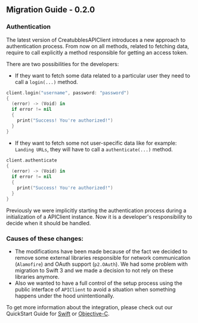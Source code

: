 ## Migration Guide - 0.2.0

### Authentication

The latest version of CreatubblesAPIClient introduces a new approach to authentication process. From now on all methods, related to fetching data, require to call explicitly a method responsible for getting an access token.

There are two possibilities for the developers:

- If they want to fetch some data related to a particular user they need to call a `login(...)` method.

```Swift
client.login("username", password: "password")
{
  (error) -> (Void) in
  if error != nil
  {
    print("Success! You're authorized!")
  }
}
```

- If they want to fetch some not user-specific data like for example: `Landing URLs`, they will have to call a `authenticate(...)` method.

```Swift
client.authenticate
{
  (error) -> (Void) in
  if error != nil
  {
    print("Success! You're authorized!")
  }
}
```

Previously we were implicitly starting the authentication process during a initialization of a APIClient instance. Now it is a developer's responsibility to decide when it should be handled.

### Causes of these changes:

- The modifications have been made because of the fact we decided to remove some external libraries responsible for network communication (`Alamofire`) and OAuth support (`p2.OAuth`). We had some problem with migration to Swift 3 and we made a decision to not rely on these libraries anymore.
- Also we wanted to have a full control of the setup process using the public interface of `APIClient` to avoid a situation when something happens under the hood unintentionally.

To get more information about the integration, please check out our QuickStart Guide for [Swift](Documentation/Quickstart_Swift.md) or [Objective-C](Documentation/Quickstart_ObjectiveC.md).
